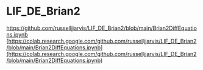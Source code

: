 # LIF_DE_Brian2


https://github.com/russelljjarvis/LIF_DE_Brian2/blob/main/Brian2DiffEquations.ipynb
[https://colab.research.google.com/github.com/russelljjarvis/LIF_DE_Brian2/blob/main/Brian2DiffEquations.ipynb](https://colab.research.google.com/github.com/russelljjarvis/LIF_DE_Brian2/blob/main/Brian2DiffEquations.ipynb)
